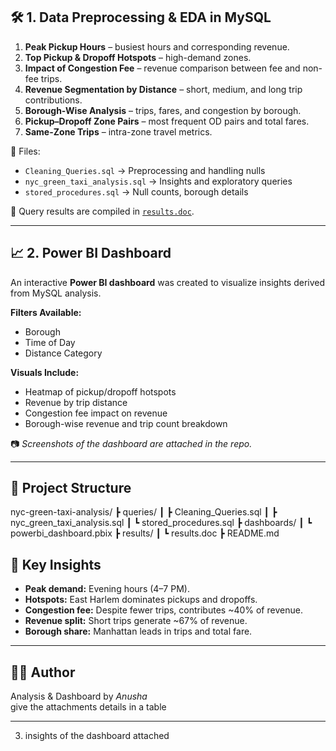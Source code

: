 ## 🛠️ 1. Data Preprocessing & EDA in MySQL

1. **Peak Pickup Hours** – busiest hours and corresponding revenue.  
2. **Top Pickup & Dropoff Hotspots** – high-demand zones.  
3. **Impact of Congestion Fee** – revenue comparison between fee and non-fee trips.  
4. **Revenue Segmentation by Distance** – short, medium, and long trip contributions.  
5. **Borough-Wise Analysis** – trips, fares, and congestion by borough.  
6. **Pickup–Dropoff Zone Pairs** – most frequent OD pairs and total fares.  
7. **Same-Zone Trips** – intra-zone travel metrics.  

📂 Files:  
- `Cleaning_Queries.sql` → Preprocessing and handling nulls  
- `nyc_green_taxi_analysis.sql` → Insights and exploratory queries  
- `stored_procedures.sql` → Null counts, borough details  

📝 Query results are compiled in [`results.doc`](results.doc).  

---

## 📈 2. Power BI Dashboard

An interactive **Power BI dashboard** was created to visualize insights derived from MySQL analysis.  

**Filters Available:**  
- Borough  
- Time of Day  
- Distance Category  

**Visuals Include:**  
- Heatmap of pickup/dropoff hotspots  
- Revenue by trip distance  
- Congestion fee impact on revenue  
- Borough-wise revenue and trip count breakdown  

📷 *Screenshots of the dashboard are attached in the repo.*  

---

## 📂 Project Structure
nyc-green-taxi-analysis/
┣ queries/
┃ ┣ Cleaning_Queries.sql
┃ ┣ nyc_green_taxi_analysis.sql
┃ ┗ stored_procedures.sql
┣ dashboards/
┃ ┗ powerbi_dashboard.pbix
┣ results/
┃ ┗ results.doc
┣ README.md



## 🚀 Key Insights
- **Peak demand:** Evening hours (4–7 PM).  
- **Hotspots:** East Harlem dominates pickups and dropoffs.  
- **Congestion fee:** Despite fewer trips, contributes ~40% of revenue.  
- **Revenue split:** Short trips generate ~67% of revenue.  
- **Borough share:** Manhattan leads in trips and total fare.  

---

## 👩‍💻 Author
Analysis & Dashboard by *Anusha*  
give the attachments details in a table

---


3. insights of the dashboard attached
